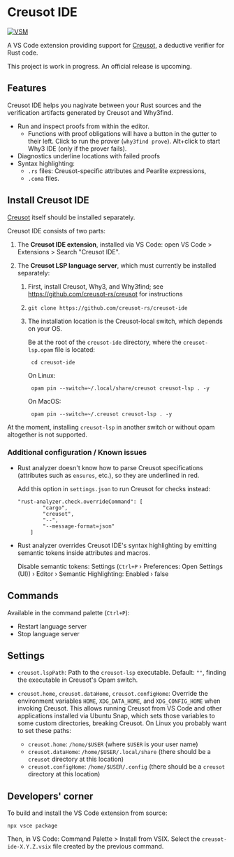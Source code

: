 # Creusot IDE

[![VSM][vsm-shield]][vsm]

[vsm-shield]: https://vsmarketplacebadges.dev/version-short/creusot-rs.creusot-ide.svg
[vsm]: https://marketplace.visualstudio.com/items?itemName=creusot-rs.creusot-ide

A VS Code extension providing support for [Creusot](https://github.com/creusot-rs/creusot), a deductive verifier for Rust code.

This project is work in progress. An official release is upcoming.

## Features

Creusot IDE helps you nagivate between your Rust sources and the verification artifacts generated by Creusot and Why3find.

- Run and inspect proofs from within the editor.
    - Functions with proof obligations will have a button in the gutter to their left.
      Click to run the prover (`why3find prove`).
      Alt+click to start Why3 IDE (only if the prover fails).
- Diagnostics underline locations with failed proofs
- Syntax highlighting:
    - `.rs` files: Creusot-specific attributes and Pearlite expressions,
    - `.coma` files.

## Install Creusot IDE

[Creusot](https://github.com/creusot-rs/creusot) itself should be installed separately.

Creusot IDE consists of two parts:

1. The **Creusot IDE extension**, installed via VS Code: open VS Code > Extensions > Search "Creusot IDE".

2. The **Creusot LSP language server**, which must currently be installed separately:

    1. First, install Creusot, Why3, and Why3find; see https://github.com/creusot-rs/creusot for instructions

    2. `git clone https://github.com/creusot-rs/creusot-ide`

    3. The installation location is the Creusot-local switch, which depends on your OS.

        Be at the root of the `creusot-ide` directory, where the `creusot-lsp.opam` file is located:

            cd creusot-ide

        On Linux:

            opam pin --switch=~/.local/share/creusot creusot-lsp . -y

        On MacOS:

            opam pin --switch=~/.creusot creusot-lsp . -y

At the moment, installing `creusot-lsp` in another switch or without opam altogether is not supported.

### Additional configuration / Known issues

- Rust analyzer doesn't know how to parse Creusot specifications (attributes such as `ensures`, etc.),
    so they are underlined in red.

    Add this option in `settings.json` to run Creusot for checks instead:

    ```
    "rust-analyzer.check.overrideCommand": [
            "cargo",
            "creusot",
            "--",
            "--message-format=json"
        ]
    ```

- Rust analyzer overrides Creusot IDE's syntax highlighting by emitting semantic tokens inside
    attributes and macros.

    Disable semantic tokens: Settings (`Ctrl+P` › Preferences: Open Settings (UI)) › Editor › Semantic Highlighting: Enabled › false

## Commands

Available in the command palette (`Ctrl+P`):

- Restart language server
- Stop language server

## Settings

- `creusot.lspPath`: Path to the `creusot-lsp` executable. Default: `""`, finding the executable in Creusot's Opam switch.
- `creusot.home`, `creusot.dataHome`, `creusot.configHome`: Override the environment variables `HOME`, `XDG_DATA_HOME`, and `XDG_CONFIG_HOME` when invoking Creusot. This allows running Creusot from VS Code and other applications installed via Ubuntu Snap, which sets those variables to some custom directories, breaking Creusot. On Linux you probably want to set these paths:

    + `creusot.home`: `/home/$USER` (where `$USER` is your user name)
    + `creusot.dataHome`: `/home/$USER/.local/share` (there should be a `creusot` directory at this location)
    + `creusot.configHome`: `/home/$USER/.config` (there should be a `creusot` directory at this location)

## Developers' corner

To build and install the VS Code extension from source:

```
npx vsce package
```

Then, in VS Code: Command Palette > Install from VSIX. Select the `creusot-ide-X.Y.Z.vsix` file created by the previous command.
